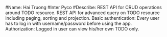 #Name: Hai Truong
#Inter Pyco
#Describe:
REST API for CRUD operations around TODO resource.
REST API for advanced query on TODO resource including paging, sorting and projection.
Basic authentication: Every user has to log in with username/password before using the app.  
Authorization: Logged in user can view his/her own TODO only.




